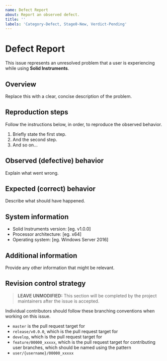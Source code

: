 ```yaml
---
name: Defect Report
about: Report an observed defect.
title: ''
labels: 'Category-Defect, Stage0-New, Verdict-Pending'
---
```


# Defect Report

This issue represents an unresolved problem that a user is experiencing while using **Solid Instruments**.

## Overview

Replace this with a clear, concise description of the problem.

## Reproduction steps

Follow the instructions below, in order, to reproduce the observed behavior.

1. Briefly state the first step.
2. And the second step.
3. And so on...

## Observed (defective) behavior

Explain what went wrong.

## Expected (correct) behavior

Describe what should have happened.

## System information

* Solid Instruments version: [eg. v1.0.0]
* Processor architecture: [eg. x64]
* Operating system: [eg. Windows Server 2016]

## Additional information

Provide any other information that might be relevant.

## Revision control strategy

> **LEAVE UNMODIFIED:** This section will be completed by the project maintainers after the issue is accepted.

Individual contributors should follow these branching conventions when working on this issue.

- `master` is the pull request target for
- `release/v0.0.0`, which is the pull request target for
- `develop`, which is the pull request target for
- `feature/00000_xxxxx`, which is the pull request target for contributing user branches, which should be named using the pattern
- `user/{username}/00000_xxxxx`
